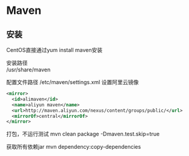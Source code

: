 # Maven

## 安装
CentOS直接通过yum install maven安装

安装路径  
/usr/share/maven

配置文件路径 /etc/maven/settings.xml 设置阿里云镜像
```xml
<mirror>
  <id>alimaven</id>
  <name>aliyun maven</name>
  <url>http://maven.aliyun.com/nexus/content/groups/public/</url>
  <mirrorOf>central</mirrorOf>        
</mirror>
```

打包，不运行测试
mvn clean package -Dmaven.test.skip=true

获取所有依赖jar
mvn dependency:copy-dependencies
